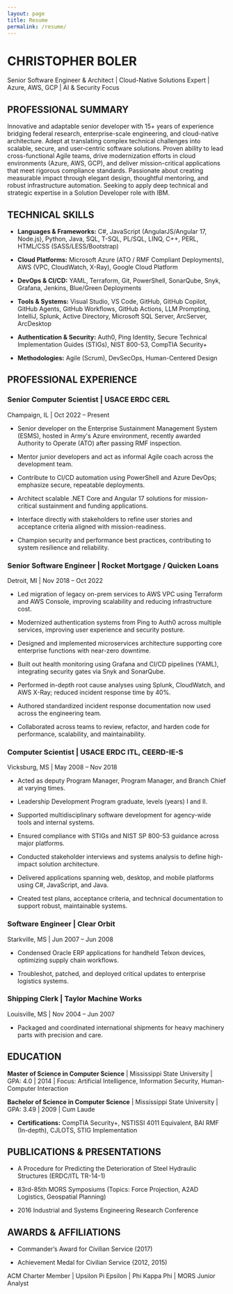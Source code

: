 ```yaml
---
layout: page
title: Resume
permalink: /resume/
---
```


# CHRISTOPHER BOLER

Senior Software Engineer & Architect \| Cloud-Native Solutions Expert \| Azure, AWS, GCP \| AI & Security Focus

## PROFESSIONAL SUMMARY

Innovative and adaptable senior developer with 15+ years of experience bridging federal research, enterprise-scale engineering, and cloud-native architecture. Adept at translating complex technical challenges into scalable, secure, and user-centric software solutions. Proven ability to lead cross-functional Agile teams, drive modernization efforts in cloud environments (Azure, AWS, GCP), and deliver mission-critical applications that meet rigorous compliance standards. Passionate about creating measurable impact through elegant design, thoughtful mentoring, and robust infrastructure automation. Seeking to apply deep technical and strategic expertise in a Solution Developer role with IBM.

## TECHNICAL SKILLS

* **Languages & Frameworks:** C#, JavaScript (AngularJS/Angular 17, Node.js), Python, Java, SQL, T-SQL, PL/SQL, LINQ, C++, PERL, HTML/CSS (SASS/LESS/Bootstrap)

* **Cloud Platforms:** Microsoft Azure (ATO / RMF Compliant Deployments), AWS (VPC, CloudWatch, X-Ray), Google Cloud Platform

* **DevOps & CI/CD:** YAML, Terraform, Git, PowerShell, SonarQube, Snyk, Grafana, Jenkins, Blue/Green Deployments

* **Tools & Systems:** Visual Studio, VS Code, GitHub, GitHub Copilot, GitHub Agents, GitHub Workflows, GitHub Actions, LLM Prompting, IntelliJ, Splunk, Active Directory, Microsoft SQL Server, ArcServer, ArcDesktop

* **Authentication & Security:** Auth0, Ping Identity, Secure Technical Implementation Guides (STIGs), NIST 800-53, CompTIA Security+

* **Methodologies:** Agile (Scrum), DevSecOps, Human-Centered Design

## PROFESSIONAL EXPERIENCE

### Senior Computer Scientist | USACE ERDC CERL

Champaign, IL \| Oct 2022 – Present

* Senior developer on the Enterprise Sustainment Management System (ESMS), hosted in Army's Azure environment, recently awarded Authority to Operate (ATO) after passing RMF inspection.

* Mentor junior developers and act as informal Agile coach across the development team.

* Contribute to CI/CD automation using PowerShell and Azure DevOps; emphasize secure, repeatable deployments.

* Architect scalable .NET Core and Angular 17 solutions for mission-critical sustainment and funding applications.

* Interface directly with stakeholders to refine user stories and acceptance criteria aligned with mission-readiness.

* Champion security and performance best practices, contributing to system resilience and reliability.

### Senior Software Engineer | Rocket Mortgage / Quicken Loans

Detroit, MI \| Nov 2018 – Oct 2022

* Led migration of legacy on-prem services to AWS VPC using Terraform and AWS Console, improving scalability and reducing infrastructure cost.

* Modernized authentication systems from Ping to Auth0 across multiple services, improving user experience and security posture.

* Designed and implemented microservices architecture supporting core enterprise functions with near-zero downtime.

* Built out health monitoring using Grafana and CI/CD pipelines (YAML), integrating security gates via Snyk and SonarQube.

* Performed in-depth root cause analyses using Splunk, CloudWatch, and AWS X-Ray; reduced incident response time by 40%.

* Authored standardized incident response documentation now used across the engineering team.

* Collaborated across teams to review, refactor, and harden code for performance, scalability, and maintainability.

### Computer Scientist | USACE ERDC ITL, CEERD-IE-S

Vicksburg, MS \| May 2008 – Nov 2018

* Acted as deputy Program Manager, Program Manager, and Branch Chief at varying times.

* Leadership Development Program graduate, levels (years) I and II.

* Supported multidisciplinary software development for agency-wide tools and internal systems.

* Ensured compliance with STIGs and NIST SP 800-53 guidance across major platforms.

* Conducted stakeholder interviews and systems analysis to define high-impact solution architecture.

* Delivered applications spanning web, desktop, and mobile platforms using C#, JavaScript, and Java.

* Created test plans, acceptance criteria, and technical documentation to support robust, maintainable systems.

### Software Engineer | Clear Orbit

Starkville, MS \| Jun 2007 – Jun 2008

* Condensed Oracle ERP applications for handheld Telxon devices, optimizing supply chain workflows.

* Troubleshot, patched, and deployed critical updates to enterprise logistics systems.

### Shipping Clerk | Taylor Machine Works

Louisville, MS \| Nov 2004 – Jun 2007

* Packaged and coordinated international shipments for heavy machinery parts with precision and care.

## EDUCATION

**Master of Science in Computer Science** \| Mississippi State University \| GPA: 4.0 \| 2014 \| Focus: Artificial Intelligence, Information Security, Human-Computer Interaction

**Bachelor of Science in Computer Science** \| Mississippi State University \| GPA: 3.49 \| 2009 \| Cum Laude

* **Certifications:** CompTIA Security+, NSTISSI 4011 Equivalent, BAI RMF (In-depth), CJLOTS, STIG Implementation

## PUBLICATIONS & PRESENTATIONS

* A Procedure for Predicting the Deterioration of Steel Hydraulic Structures (ERDC/ITL TR-14-1)

* 83rd-85th MORS Symposiums (Topics: Force Projection, A2AD Logistics, Geospatial Planning)

* 2016 Industrial and Systems Engineering Research Conference

## AWARDS & AFFILIATIONS

* Commander’s Award for Civilian Service (2017)

* Achievement Medal for Civilian Service (2012, 2015)

ACM Charter Member \| Upsilon Pi Epsilon \| Phi Kappa Phi \| MORS Junior Analyst
